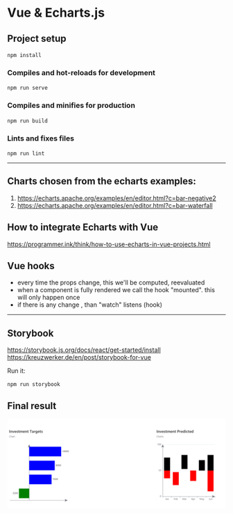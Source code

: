 # Vue & Echarts.js

## Project setup
```
npm install
```

### Compiles and hot-reloads for development
```
npm run serve
```

### Compiles and minifies for production
```
npm run build
```

### Lints and fixes files
```
npm run lint
```
*** 


## Charts chosen from the echarts examples:
1. https://echarts.apache.org/examples/en/editor.html?c=bar-negative2
2. https://echarts.apache.org/examples/en/editor.html?c=bar-waterfall


## How to integrate Echarts with Vue
https://programmer.ink/think/how-to-use-echarts-in-vue-projects.html



## Vue hooks
- every time the props change, this we'll be computed, reevaluated
- when a component is fully rendered we call the hook "mounted". this will only happen once
- if there is any change , than "watch" listens (hook)

***


## Storybook
https://storybook.js.org/docs/react/get-started/install
https://kreuzwerker.de/en/post/storybook-for-vue

Run it: 
```
npm run storybook
```


## Final result

![Charts](charts.png)


